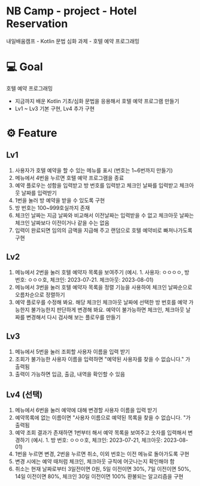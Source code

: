 # NB Camp - project - Hotel Reservation
내일배움캠프 - Kotlin 문법 심화 과제 - 호텔 예약 프로그래밍


# 💻 Goal
호텔 예약 프로그래밍
- 지금까지 배운 Kotlin 기초/심화 문법을 응용해서 호텔 예약 프로그램 만들기
- Lv1 ~ Lv3 기본 구현, Lv4 추가 구현


# ⚙️ Feature
## Lv1
1. 사용자가 호텔 예약을 할 수 있는 메뉴를 표시 (번호는 1~6번까지 만들기)
2. 메뉴에서 4번을 누르면 호텔 예약 프로그램을 종료
3. 예약 플로우는 성함을 입력받고 방 번호를 입력받고 체크인 날짜를 입력받고 체크아웃 날짜를 입력받기
4. 1번을 눌러 방 예약을 받을 수 있도록 구현
5. 방 번호는 100~999호실까지 존재
6. 체크인 날짜는 지금 날짜와 비교해서 이전날짜는 입력받을 수 없고 체크아웃 날짜는 체크인 날짜보다 이전이거나 같을 수는 없음
7. 입력이 완료되면 임의의 금액을 지급해 주고 랜덤으로 호텔 예약비로 빠져나가도록 구현


## Lv2
1. 메뉴에서 2번을 눌러 호텔 예약자 목록을 보여주기 (예시. 1. 사용자: ㅇㅇㅇㅇ, 방 번호: ㅇㅇㅇ호, 체크인: 2023-07-21. 체크아웃: 2023-08-01)
2. 메뉴에서 3번을 눌러 호텔 예약자 목록을 정렬 기능을 사용하여 체크인 날짜순으로 오름차순으로 정렬하기
3. 예약 플로우를 수정해 봐요. 해당 체크인 체크아웃 날짜에 선택한 방 번호를 예약 가능한지 불가능한지 판단하게 변경해 봐요. 예약이 불가능하면 체크인, 체크아웃 날짜를 변경해서 다시 검사해 보는 플로우를 만들기


## Lv3
1. 메뉴에서 5번을 눌러 조회할 사용자 이름을 입력 받기
2. 조회가 불가능한 사용자 이름을 입력하면 "예약된 사용자를 찾을 수 없습니다." 가 출력됨
3. 출력이 가능하면 입금, 출금, 내역을 확인할 수 있음


## Lv4 (선택)
1. 메뉴에서 6번을 눌러 예약에 대해 변경할 사용자 이름을 입력 받기
2. 예약목록에 없는 이름이면 "사용자 이름으로 예약된 목록을 찾을 수 없습니다. "가 출력됨
3. 예약 조회 결과가 존재하면 1번부터 해서 예약 목록을 보여주고 숫자를 입력해서 변경하기 (예시. 1. 방 번호: ㅇㅇㅇ호, 체크인: 2023-07-21, 체크아웃: 2023-08-01)
4. 1번을 누르면 변경, 2번을 누르면 취소, 이외 번호는 이전 메뉴로 돌아가도록 구현
5. 변경 시에는 예약 때처럼 체크인, 체크아웃 규칙에 어긋나는지 확인해야 함
6. 취소는 현재 날짜로부터 3일전이면 0원, 5일 이전이면 30%, 7일 이전이면 50%, 14일 이전이면 80%, 체크인 30일 이전이면 100% 환불되는 알고리즘을 구현
